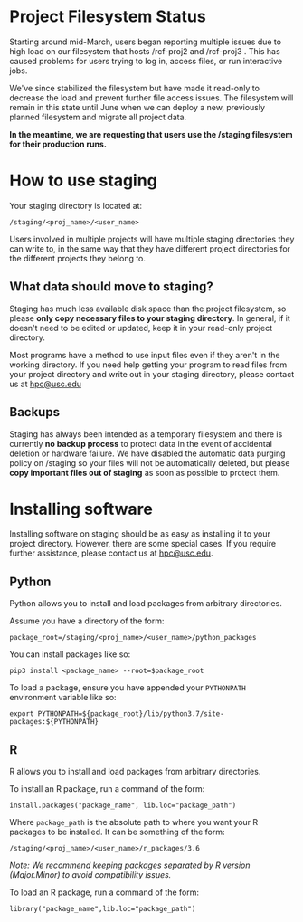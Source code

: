 # Project Filesystem Status

Starting around mid-March, users began reporting multiple issues due to high load on our filesystem that hosts /rcf-proj2 and /rcf-proj3 . This has caused problems for users trying to log in, access files, or run interactive jobs.

We've since stabilized the filesystem but have made it read-only to decrease the load and prevent further file access issues. The filesystem will remain in this state until June when we can deploy a new, previously planned filesystem and migrate all project data.

**In the meantime, we are requesting that users use the /staging filesystem for their production runs.**

# How to use staging

Your staging directory is located at:

    /staging/<proj_name>/<user_name>

Users involved in multiple projects will have multiple staging directories they can write to, in the same way that they have different project directories for the different projects they belong to.

## What data should move to staging?
Staging has much less available disk space than the project filesystem, so please **only copy necessary files to your staging directory**. In general, if it doesn't need to be edited or updated, keep it in your read-only project directory.

Most programs have a method to use input files even if they aren't in the working directory. If you need help getting your program to read files from your project directory and write out in your staging directory, please contact us at hpc@usc.edu

## Backups

Staging has always been intended as a temporary filesystem and there is currently **no backup process** to protect data in the event of accidental deletion or hardware failure. We have disabled the automatic data purging policy on /staging so your files will not be automatically deleted, but please **copy important files out of staging** as soon as possible to protect them.

# Installing software

Installing software on staging should be as easy as installing it to your project directory. However, there are some special cases. If you require further assistance, please contact us at hpc@usc.edu.

## Python

Python allows you to install and load packages from arbitrary directories.

Assume you have a directory of the form:

    package_root=/staging/<proj_name>/<user_name>/python_packages

You can install packages like so:

    pip3 install <package_name> --root=$package_root

To load a package, ensure you have appended your `PYTHONPATH` environment variable like so:

    export PYTHONPATH=${package_root}/lib/python3.7/site-packages:${PYTHONPATH}

## R

R allows you to install and load packages from arbitrary directories.

To install an R package, run a command of the form:

    install.packages("package_name", lib.loc="package_path")

Where `package_path` is the absolute path to where you want your R packages to be installed. It can be something of the form:

    /staging/<proj_name>/<user_name>/r_packages/3.6

*Note: We recommend keeping packages separated by R version (Major.Minor) to avoid compatibility issues.*

To load an R package, run a command of the form:

    library("package_name",lib.loc="package_path")
